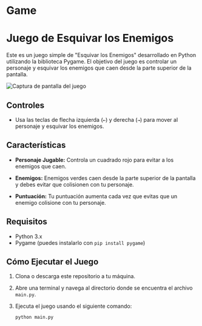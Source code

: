# Game
# Juego de Esquivar los Enemigos

Este es un juego simple de "Esquivar los Enemigos" desarrollado en Python utilizando la biblioteca Pygame. El objetivo del juego es controlar un personaje y esquivar los enemigos que caen desde la parte superior de la pantalla.

![Captura de pantalla del juego](screenshot.png)

## Controles

- Usa las teclas de flecha izquierda (`←`) y derecha (`→`) para mover al personaje y esquivar los enemigos.

## Características

- **Personaje Jugable:** Controla un cuadrado rojo para evitar a los enemigos que caen.

- **Enemigos:** Enemigos verdes caen desde la parte superior de la pantalla y debes evitar que colisionen con tu personaje.

- **Puntuación:** Tu puntuación aumenta cada vez que evitas que un enemigo colisione con tu personaje.

## Requisitos

- Python 3.x
- Pygame (puedes instalarlo con `pip install pygame`)

## Cómo Ejecutar el Juego

1. Clona o descarga este repositorio a tu máquina.

2. Abre una terminal y navega al directorio donde se encuentra el archivo `main.py`.

3. Ejecuta el juego usando el siguiente comando:

   ```bash
   python main.py

